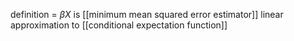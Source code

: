 definition = $\beta X$ is [[minimum mean squared error estimator]] linear approximation to [[conditional expectation function]]

